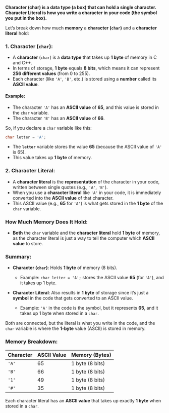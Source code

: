 **Character (char) is a data type (a box) that can hold a single character.**
**Character Literal is how you write a character in your code (the symbol you put in the box).**

Let’s break down how much **memory** a **character (`char`)** and a **character literal** hold:

### 1. **Character (`char`)**:
- A **character** (`char`) is a **data type** that takes up **1 byte** of memory in C and C++.
- In terms of storage, **1 byte** equals **8 bits**, which means it can represent **256 different values** (from 0 to 255).
- Each character (like `'A'`, `'B'`, etc.) is stored using a **number** called its **ASCII value**.

#### Example:
- The character `'A'` has an **ASCII value** of **65**, and this value is stored in the `char` variable.
- The character `'B'` has an **ASCII value** of **66**.

So, if you declare a `char` variable like this:
```cpp
char letter = 'A';
```
- The **`letter`** variable stores the value **65** (because the ASCII value of `'A'` is 65).
- This value takes up **1 byte** of memory.

### 2. **Character Literal**:
- A **character literal** is the **representation** of the character in your code, written between single quotes (e.g., `'A'`, `'B'`).
- When you use a **character literal** like `'A'` in your code, it is immediately converted into the **ASCII value** of that character.
- This ASCII value (e.g., **65** for `'A'`) is what gets stored in the **1 byte** of the `char` variable.

### How Much Memory Does It Hold:
- **Both** the `char` variable and the **character literal** hold **1 byte** of memory, as the character literal is just a way to tell the computer which **ASCII value** to store.
  
### Summary:
- **Character (`char`)**: Holds **1 byte** of memory (8 bits).
  - Example: `char letter = 'A';` stores the ASCII value **65** (for `'A'`), and it takes up 1 byte.
  
- **Character Literal**: Also results in **1 byte** of storage since it’s just a **symbol** in the code that gets converted to an ASCII value.
  - Example: `'A'` in the code is the symbol, but it represents **65**, and it takes up 1 byte when stored in a `char`.

Both are connected, but the literal is what you write in the code, and the `char` variable is where the **1-byte** value (ASCII) is stored in memory.

### **Memory Breakdown**:

| **Character**         | **ASCII Value** | **Memory (Bytes)** |
|-----------------------|-----------------|--------------------|
| `'A'`                 | 65              | 1 byte (8 bits)    |
| `'B'`                 | 66              | 1 byte (8 bits)    |
| `'1'`                 | 49              | 1 byte (8 bits)    |
| `'#'`                 | 35              | 1 byte (8 bits)    |

Each character literal has an **ASCII value** that takes up exactly **1 byte** when stored in a `char`.
